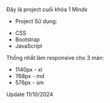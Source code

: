 Đây là project cuối khóa 1 Mindx

- Project Sử dụng:
+ CSS
+ Bootstrap
+ JavaScript

Thống nhất làm responsive cho 3 màn:
- 1140px - xl
- 768px - md
- 576px - sm

Update 11/10/2024
